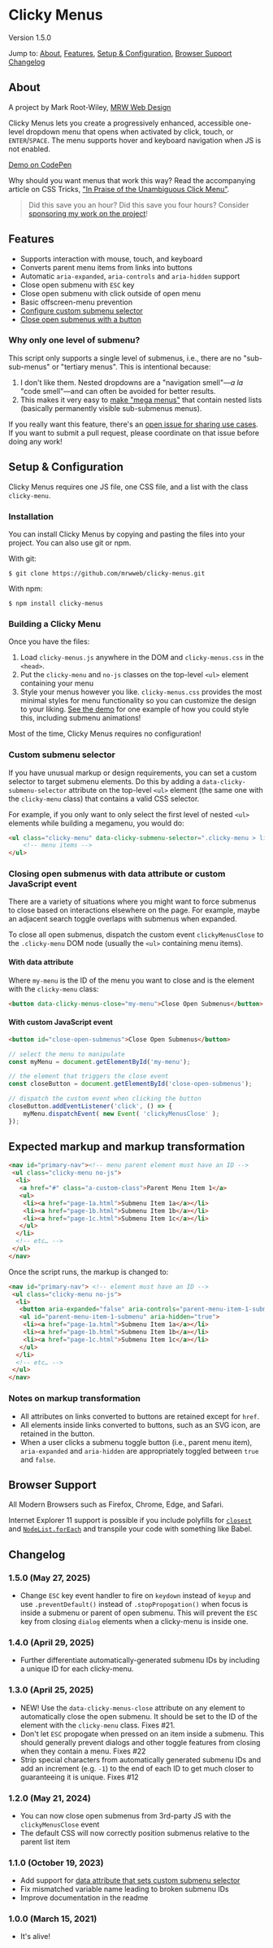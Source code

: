 # Clicky Menus

Version 1.5.0

Jump to: [About](#about), [Features](#features), [Setup & Configuration](#setup--configuration), [Browser Support](#browser-support) [Changelog](#changelog)

## About

A project by Mark Root-Wiley, [MRW Web Design](https://MRWweb.com)

Clicky Menus lets you create a progressively enhanced, accessible one-level dropdown menu that opens when activated by click, touch, or `ENTER`/`SPACE`. The menu supports hover and keyboard navigation when JS is not enabled.

[Demo on CodePen](https://codepen.io/mrwweb/pen/pXqKZO)

Why should you want menus that work this way? Read the accompanying article on CSS Tricks, ["In Praise of the Unambiguous Click Menu"](https://css-tricks.com/in-praise-of-the-unambiguous-click-menu/).

> Did this save you an hour? Did this save you four hours? Consider [sponsoring my work on the project](https://github.com/sponsors/mrwweb)!

## Features

- Supports interaction with mouse, touch, and keyboard
- Converts parent menu items from links into buttons
- Automatic `aria-expanded`, `aria-controls` and `aria-hidden` support
- Close open submenu with `ESC` key
- Close open submenu with click outside of open menu
- Basic offscreen-menu prevention
- [Configure custom submenu selector](#custom-submenu-selector)
- [Close open submenus with a button](#closing-open-submenus-with-data-attribute-or-custom-javascript-event)

### Why only one level of submenu?

This script only supports a single level of submenus, i.e., there are no "sub-sub-menus" or "tertiary menus". This is intentional because:

1. I don't like them. Nested dropdowns are a "navigation smell"—_a la_ "code smell"—and can often be avoided for better results.
2. This makes it very easy to [make "mega menus"](#custom-submenu-selector) that contain nested lists (basically permanently visible sub-submenus menus).

If you really want this feature, there's an [open issue for sharing use cases](https://github.com/mrwweb/clicky-menus/issues/8). If you want to submit a pull request, please coordinate on that issue before doing any work!

## Setup & Configuration

Clicky Menus requires one JS file, one CSS file, and a list with the class `clicky-menu`.

### Installation

You can install Clicky Menus by copying and pasting the files into your project. You can also use git or npm.

With git:

`$ git clone https://github.com/mrwweb/clicky-menus.git`

With npm:

`$ npm install clicky-menus`

### Building a Clicky Menu

Once you have the files:

1. Load `clicky-menus.js` anywhere in the DOM and `clicky-menus.css` in the `<head>`.
2. Put the `clicky-menu` and `no-js` classes on the top-level `<ul>` element containing your menu
3. Style your menus however you like. `clicky-menus.css` provides the most minimal styles for menu functionality so you can customize the design to your liking. [See the demo](https://codepen.io/mrwweb/pen/pXqKZO) for one example of how you could style this, including submenu animations!

Most of the time, Clicky Menus requires no configuration!

### Custom submenu selector

If you have unusual markup or design requirements, you can set a custom selector to target submenu elements. Do this by adding a `data-clicky-submenu-selector` attribute on the top-level `<ul>` element (the same one with the `clicky-menu` class) that contains a valid CSS selector.

For example, if you only want to only select the first level of nested `<ul>` elements while building a megamenu, you would do:

```html
<ul class="clicky-menu" data-clicky-submenu-selector=".clicky-menu > li > ul">
    <!-- menu items -->
</ul>
```

### Closing open submenus with data attribute or custom JavaScript event

There are a variety of situations where you might want to force submenus to close based on interactions elsewhere on the page. For example, maybe an adjacent search toggle overlaps with submenus when expanded.

To close all open submenus, dispatch the custom event `clickyMenusClose` to the `.clicky-menu` DOM node (usually the `<ul>` containing menu items).

#### With data attribute

Where `my-menu` is the ID of the menu you want to close and is the element with the `clicky-menu` class:

```html
<button data-clicky-menus-close="my-menu">Close Open Submenus</button>
```

#### With custom JavaScript event

```html
<button id="close-open-submenus">Close Open Submenus</button>
```

```js
// select the menu to manipulate
const myMenu = document.getElementById('my-menu');

// the element that triggers the close event
const closeButton = document.getElementById('close-open-submenus');

// dispatch the custom event when clicking the button
closeButton.addEventListener('click', () => {
    myMenu.dispatchEvent( new Event( 'clickyMenusClose' );
});
```

## Expected markup and markup transformation

```html
<nav id="primary-nav"><!-- menu parent element must have an ID -->
 <ul class="clicky-menu no-js">
  <li>
   <a href="#" class="a-custom-class">Parent Menu Item 1</a>
   <ul>
    <li><a href="page-1a.html">Submenu Item 1a</a></li>
    <li><a href="page-1b.html">Submenu Item 1b</a></li>
    <li><a href="page-1c.html">Submenu Item 1c</a></li>
   </ul>
  </li>
  <!-- etc… -->
 </ul>
</nav>
```

Once the script runs, the markup is changed to:

```html
<nav id="primary-nav"> <!-- element must have an ID -->
 <ul class="clicky-menu no-js">
  <li>
   <button aria-expanded="false" aria-controls="parent-menu-item-1-submenu" class="a-custom-class">Parent Menu Item 1</button>
   <ul id="parent-menu-item-1-submenu" aria-hidden="true">
    <li><a href="page-1a.html">Submenu Item 1a</a></li>
    <li><a href="page-1b.html">Submenu Item 1b</a></li>
    <li><a href="page-1c.html">Submenu Item 1c</a></li>
   </ul>
  </li>
  <!-- etc… -->
 </ul>
</nav>
```

### Notes on markup transformation

- All attributes on links converted to buttons are retained except for `href`.
- All elements inside links converted to buttons, such as an SVG icon, are retained in the button.
- When a user clicks a submenu toggle button (i.e., parent menu item), `aria-expanded` and `aria-hidden` are appropriately toggled between `true` and `false`.

## Browser Support

All Modern Browsers such as Firefox, Chrome, Edge, and Safari.

Internet Explorer 11 support is possible if you include polyfills for [`closest`](https://developer.mozilla.org/en-US/docs/Web/API/Element/closest#polyfill) and [`NodeList.forEach`](https://developer.mozilla.org/en-US/docs/Web/API/NodeList/forEach#Polyfill) and transpile your code with something like Babel.

## Changelog

### 1.5.0 (May 27, 2025)

- Change `ESC` key event handler to fire on `keydown` instead of `keyup` and use `.preventDefault()` instead of `.stopPropogation()` when focus is inside a submenu or parent of open submenu. This will prevent the `ESC` key from closing `dialog` elements when a clicky-menu is inside one.

### 1.4.0 (April 29, 2025)

- Further differentiate automatically-generated submenu IDs by including a unique ID for each clicky-menu.

### 1.3.0 (April 25, 2025)

- NEW! Use the `data-clicky-menus-close` attribute on any element to automatically close the open submenu. It should be set to the ID of the element with the `clicky-menu` class. Fixes #21.
- Don't let `ESC` propogate when pressed on an item inside a submenu. This should generally prevent dialogs and other toggle features from closing when they contain a menu. Fixes #22
- Strip special characters from automatically generated submenu IDs and add an increment (e.g. `-1`) to the end of each ID to get much closer to guaranteeing it is unique. Fixes #12

### 1.2.0 (May 21, 2024)

- You can now close open submenus from 3rd-party JS with the `clickyMenusClose` event
- The default CSS will now correctly position submenus relative to the parent list item

### 1.1.0 (October 19, 2023)

- Add support for [data attribute that sets custom submenu selector](#custom-submenu-selector)
- Fix mismatched variable name leading to broken submenu IDs
- Improve documentation in the readme

### 1.0.0 (March 15, 2021)

- It's alive!
